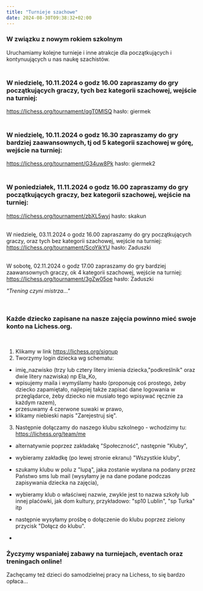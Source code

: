```yaml
---
title: "Turnieje szachowe"
date: 2024-08-30T09:38:32+02:00
---
```

### W związku z nowym rokiem szkolnym 
Uruchamiamy kolejne turnieje i inne atrakcje dla początkujących i kontynuujących u nas naukę szachistów. 

### <br>W niedzielę, 10.11.2024 o godz 16.00 zapraszamy do gry początkujących graczy, tych bez kategorii szachowej, wejście na turniej:
https://lichess.org/tournament/qgT0MlSQ
hasło: giermek
<br>
### <br>W niedzielę, 10.11.2024 o godz 16.30 zapraszamy do gry bardziej zaawansownych, tj od 5 kategorii szachowej w górę, wejście na turniej:
https://lichess.org/tournament/G34uw8Pk
hasło: giermek2

### <br>W poniedziałek, 11.11.2024 o godz 16.00 zapraszamy do gry początkujących graczy, bez kategorii szachowej, wejście na turniej:
https://lichess.org/tournament/zbXL5wyj
hasło: skakun


<br>W niedzielę, 03.11.2024 o godz 16.00 zapraszamy do gry początkujących graczy, oraz tych bez kategorii szachowej, wejście na turniej:
https://lichess.org/tournament/ScoYikYU
hasło: Zaduszki
<br>

<br>W sobotę, 02.11.2024 o godz 17.00 zapraszamy do gry bardziej zaawansownych graczy, ok 4 kategorii szachowej, wejście na turniej:
https://lichess.org/tournament/3gZw05oe
hasło: Zaduszki


<i>"Trening czyni mistrza..."</i>

<br>

### Każde dziecko zapisane na nasze zajęcia powinno mieć swoje konto na Lichess.org.
<br>

1. Klikamy w link https://lichess.org/signup
2. Tworzymy login dziecka wg schematu: 

- imię_nazwisko (trzy lub cztery litery imienia dziecka,"podkreślnik" oraz dwie litery nazwiska) np Ela_Ko,
- wpisujemy maila i wymyślamy hasło (proponuję coś prostego, żeby dziecko zapamiętało, najlepiej także zapisać dane logowania w przeglądarce, żeby dziecko nie musiało tego wpisywać ręcznie za każdym razem),
- przesuwamy 4 czerwone suwaki w prawo,
- klikamy niebieski napis "Zarejestruj się".

3. Następnie dołączamy do naszego klubu szkolnego - wchodzimy tu: https://lichess.org/team/me

- alternatywnie poprzez zakładakę "Społeczność", następnie "Kluby",
- wybieramy zakładkę (po lewej stronie ekranu) "Wszystkie kluby",
- szukamy klubu w polu z "lupą", jaka zostanie wysłana na podany przez Państwo sms lub mail (wysyłamy je na dane podane podczas zapisywania dziecka na zajęcia),
- wybieramy klub o właściwej nazwie, zwykle jest to nazwa szkoły lub innej plaćówki, jak dom kultury, przykładowo:
  "sp10 Lublin", "sp Turka" itp

- następnie wysyłamy prośbę o dołączenie do klubu poprzez zielony przycisk "Dołącz do klubu".
- 
### Życzymy wspaniałej zabawy na turniejach, eventach oraz treningach online!
Zachęcamy też dzieci do samodzielnej pracy na Lichess, to się bardzo opłaca...
